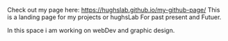 Check out my page here: https://hughslab.github.io/my-github-page/
This is a landing page for my projects or hughsLab For past present and Futuer. 

In this space i am working on webDev and graphic design.
